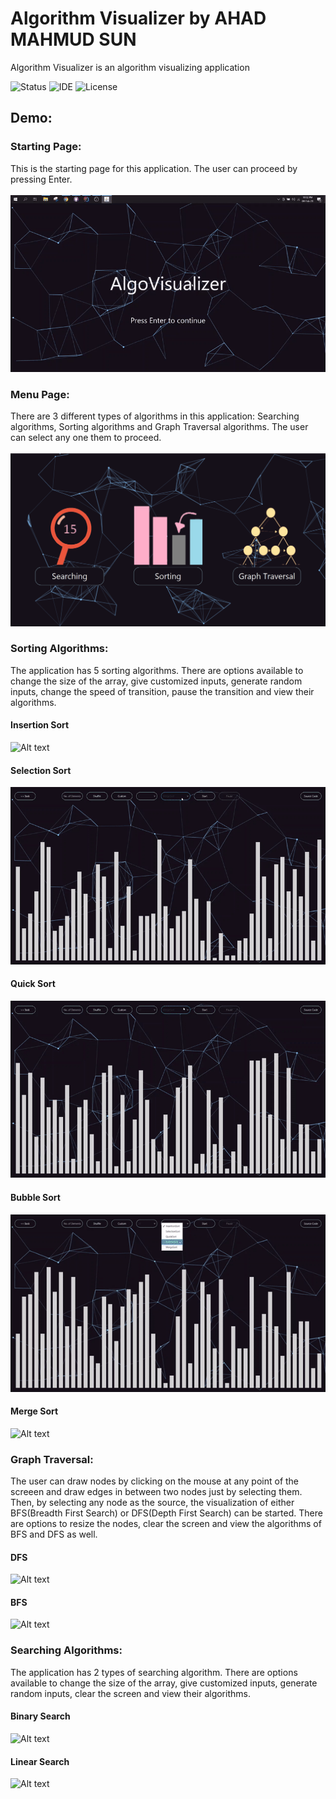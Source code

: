 # Algorithm Visualizer by AHAD MAHMUD SUN

Algorithm Visualizer is an algorithm visualizing application 


![Status](https://img.shields.io/badge/Status-Complete-brightgreen)
![IDE](https://img.shields.io/badge/IDE-IntelliJ%20IDEA-blue)
![License](https://img.shields.io/badge/license-MIT-orange.svg)





## Demo:

### Starting Page:
This is the starting page for this application. The user can proceed by pressing Enter.<br/><br/>
![Alt text](https://github.com/ahad2001/Algorithm-Visualizer-by-Sun/blob/main/AlgoVisualizer-main/DemoResources/StartPage.gif)

### Menu Page:
There are 3 different types of algorithms in this application: Searching algorithms, Sorting algorithms and Graph Traversal algorithms. The user can select any one them to proceed.<br/><br/>
![Alt text](https://github.com/ahad2001/Algorithm-Visualizer-by-Sun/blob/main/Algorithm-Visualizer-by-Sun/DemoResources/MenuPage.png)

### Sorting Algorithms:
The application has 5 sorting algorithms. There are options available to change the size of the array, give customized inputs, generate random inputs, change the speed of transition, pause the transition and view their algorithms.
#### Insertion Sort
![Alt text](https://github.com/ahad2001/Algorithm-Visualizer-by-Sun/Algorithm-Visualizer-by-Sun/DemoResources/Insertion.gif)
#### Selection Sort
![Alt text](https://github.com/ahad2001/Algorithm-Visualizer-by-Sun/blob/main/Algorithm-Visualizer-by-Sun/DemoResources/Selection.gif)
#### Quick Sort
![Alt text](https://github.com/ahad2001/Algorithm-Visualizer-by-Sun/blob/main/Algorithm-Visualizer-by-Sun/DemoResources/Quick.gif)
#### Bubble Sort
![Alt text](https://github.com/ahad2001/Algorithm-Visualizer-by-Sun/blob/main/Algorithm-Visualizer-by-Sun/DemoResources/Bubble.gif)
#### Merge Sort
![Alt text](https://github.com/ahad2001/Algorithm-Visualizer-by-Sun/tree/main/Algorithm-Visualizer-by-Sun/DemoResources/Merge.gif)

### Graph Traversal:
The user can draw nodes by clicking on the mouse at any point of the screeen and draw edges in between two nodes just by selecting them. Then, by selecting any node as the source, the visualization of either BFS(Breadth First Search) or DFS(Depth First Search) can be started. There are options to resize the nodes, clear the screen and view the algorithms of BFS and DFS as well.
#### DFS
![Alt text](https://github.com/ahad2001/Algorithm-Visualizer-by-Sun/tree/main/Algorithm-Visualizer-by-Sun/DemoResources/DFS.gif)
#### BFS
![Alt text](https://github.com/ahad2001/Algorithm-Visualizer-by-Sun/tree/main/Algorithm-Visualizer-by-Sun/DemoResources/BFS.gif)

### Searching Algorithms:
The application has 2 types of searching algorithm. There are options available to change the size of the array, give customized inputs, generate random inputs, clear the screen and view their algorithms.
#### Binary Search
![Alt text](https://github.com/ahad2001/Algorithm-Visualizer-by-Sun/tree/main/Algorithm-Visualizer-by-Sun/DemoResources/Binary.gif)
#### Linear Search
![Alt text](https://github.com/ahad2001/Algorithm-Visualizer-by-Sun/tree/main/Algorithm-Visualizer-by-Sun/DemoResources/Linear.gif)


